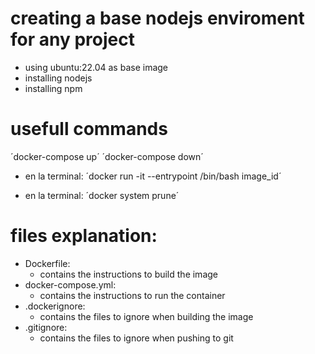 # creating a base nodejs enviroment for any project

- using ubuntu:22.04 as base image
- installing nodejs
- installing npm


# usefull commands 
´docker-compose up´
´docker-compose down´

- en la terminal:
´docker run -it --entrypoint /bin/bash image_id´

- en la terminal:
´docker system prune´

# files explanation:
- Dockerfile: 
    - contains the instructions to build the image
- docker-compose.yml:
    - contains the instructions to run the container
- .dockerignore:
    - contains the files to ignore when building the image
- .gitignore:
    - contains the files to ignore when pushing to git